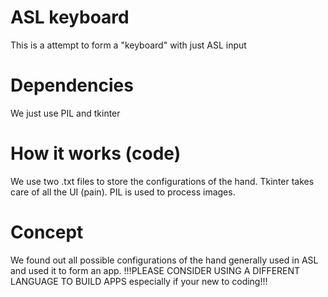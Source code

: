 # ASL keyboard
This is a attempt to form a "keyboard" with just ASL input

# Dependencies
We just use PIL and tkinter

# How it works (code)
We use two .txt files to store the configurations of the hand.
Tkinter takes care of all the UI (pain).
PIL is used to process images.

# Concept
We found out all possible configurations of the hand generally used in ASL and used it to form an app.
!!!PLEASE CONSIDER USING A DIFFERENT LANGUAGE TO BUILD APPS especially if your new to coding!!!

